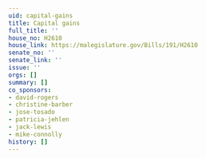 ```yaml
---
uid: capital-gains
title: Capital gains
full_title: ''
house_no: H2610
house_link: https://malegislature.gov/Bills/191/H2610
senate_no: ''
senate_link: ''
issue: ''
orgs: []
summary: []
co_sponsors:
- david-rogers
- christine-barber
- jose-tosado
- patricia-jehlen
- jack-lewis
- mike-connolly
history: []
---
```

